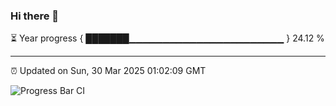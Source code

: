### Hi there 👋

⏳ Year progress { ███████▁▁▁▁▁▁▁▁▁▁▁▁▁▁▁▁▁▁▁▁▁▁▁ } 24.12 %

---

⏰ Updated on Sun, 30 Mar 2025 01:02:09 GMT

![Progress Bar CI](https://github.com/code-lakshay/GitHub-Actions-Demo/workflows/Progress%20Bar%20CI/badge.svg)
